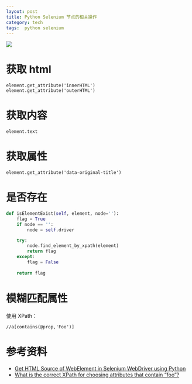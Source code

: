 ```yaml
---
layout: post
title: Python Selenium 节点的相关操作
category: tech
tags:  python selenium
---
```

![](/assets/img/python.jpg)

# 获取 html

	element.get_attribute('innerHTML')
	element.get_attribute('outerHTML')

# 获取内容

	element.text

# 获取属性

	element.get_attribute('data-original-title') 


# 是否存在

```python
def isElementExist(self, element, node=''):
    flag = True
	if node == '':
		node = self.driver

    try:
        node.find_element_by_xpath(element)
        return flag
    except:
        flag = False
	
	return flag
```

# 模糊匹配属性

使用 XPath：

```
//a[contains(@prop,'Foo')]
```

# 参考资料
* [Get HTML Source of WebElement in Selenium WebDriver using Python](https://stackoverflow.com/questions/7263824/get-html-source-of-webelement-in-selenium-webdriver-using-python)
* [What is the correct XPath for choosing attributes that contain “foo”?](https://stackoverflow.com/questions/103325/what-is-the-correct-xpath-for-choosing-attributes-that-contain-foo)
